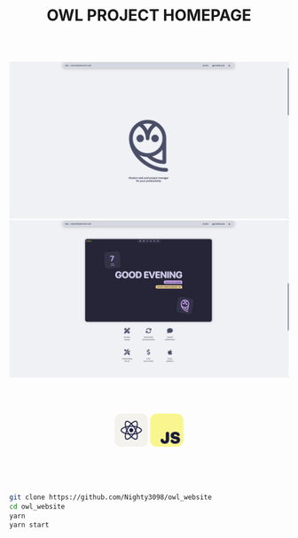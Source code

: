 <div align="center">
<h1>OWL PROJECT HOMEPAGE</h1>

<br /><br />

<img src="sc/2.png">
<img src="sc/1.png">

<br /><br />

<img src="https://github.com/Nighty3098/DevIcons/blob/main/badges/badges_react.png?raw=true" width="60px" />
<img src="https://github.com/Nighty3098/DevIcons/blob/main/badges/badges_javascript.png?raw=true" width="60px" />

<br /><br />

</div>

```bash

git clone https://github.com/Nighty3098/owl_website
cd owl_website
yarn
yarn start

```
